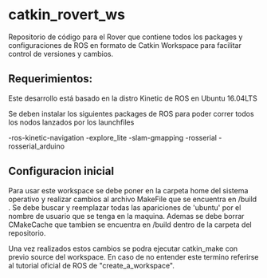 # catkin_rovert_ws
Repositorio de código para el Rover que contiene todos los packages y configuraciones de ROS en formato de Catkin Workspace para facilitar control de versiones y cambios.

## Requerimientos:
Este desarrollo está basado en la distro Kinetic de ROS en Ubuntu 16.04LTS

Se deben instalar los siguientes packages de ROS para poder correr todos los nodos lanzados por los launchfiles

-ros-kinetic-navigation 
-explore_lite
-slam-gmapping
-rosserial
-rosserial_arduino


## Configuracion inicial
Para usar este workspace se debe poner en la carpeta home del sistema operativo y realizar cambios al archivo MakeFile que se encuentra en /build . Se debe buscar y reemplazar todas las apariciones de 'ubuntu' por el nombre de usuario que se tenga en la maquina. Ademas se debe borrar CMakeCache que tambien se encuentra en /build dentro de la carpeta del repositorio.

Una vez realizados estos cambios se podra ejecutar catkin_make con previo source del workspace. En caso de no entender este termino referirse al tutorial oficial de ROS de "create_a_workspace".


